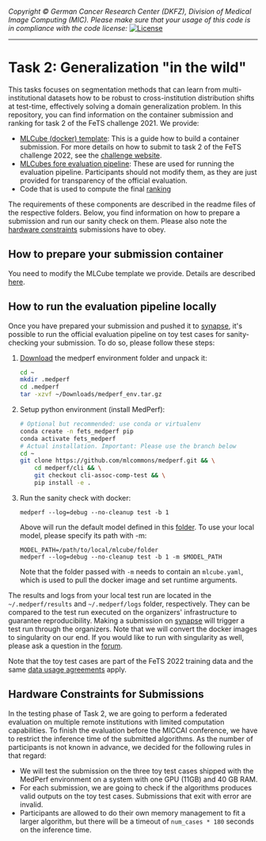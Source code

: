 _Copyright © German Cancer Research Center (DKFZ), Division of Medical Image Computing (MIC). Please make sure that your usage of this code is in compliance with the code license:_
[![License](https://img.shields.io/badge/License-Apache%202.0-blue.svg)](./LICENSE)

---

# Task 2: Generalization "in the wild"

This tasks focuses on segmentation methods that can learn from multi-institutional datasets how to be robust to cross-institution distribution shifts at test-time, effectively solving a domain generalization problem. In this repository, you can find information on the container submission and ranking for task 2 of the FeTS challenge 2021. We provide:

- [MLCube (docker) template](mlcubes/model): This is a guide how to build a container submission. For more details on how to submit to task 2 of the FeTS challenge 2022, see the [challenge website](https://www.synapse.org/#!Synapse:syn28546456/wiki/617255).
- [MLCubes fore evaluation pipeline](mlcubes): These are used for running the evaluation pipeline. Participants should not modify them, as they are just provided for transparency of the official evaluation.
- Code that is used to compute the final [ranking](ranking)

The requirements of these components are described in the readme files of the respective folders. Below, you find information on how to prepare a submission and run our sanity check on them. Please also note the [hardware constraints](#hardware-constraints-for-submissions) submissions have to obey.

## How to prepare your submission container

You need to modify the MLCube template we provide. Details are described [here](mlcubes/model).

## How to run the evaluation pipeline locally

Once you have prepared your submission and pushed it to [synapse](https://www.synapse.org/#!Synapse:syn28546456/wiki/617255), it's possible to run the official evaluation pipeline on toy test cases for sanity-checking your submission. To do so, please follow these steps:

1. [Download](https://hub.dkfz.de/s/Ctb6bQ7mbiwM6Af) the medperf environment folder and unpack it:
    ```bash
    cd ~
    mkdir .medperf
    cd .medperf
    tar -xzvf ~/Downloads/medperf_env.tar.gz
    ```
2. Setup python environment (install MedPerf):
    ```bash
    # Optional but recommended: use conda or virtualenv
    conda create -n fets_medperf pip
    conda activate fets_medperf
    # Actual installation. Important: Please use the branch below
    cd ~
    git clone https://github.com/mlcommons/medperf.git && \
        cd medperf/cli && \
        git checkout cli-assoc-comp-test && \
        pip install -e .
    ```
3. Run the sanity check with docker:
    ```
    medperf --log=debug --no-cleanup test -b 1
    ```
    Above will run the default model defined in this [folder](mlcubes/model/mlcube/). To use your local model, please specify its path with -m:
    ```
    MODEL_PATH=/path/to/local/mlcube/folder
    medperf --log=debug --no-cleanup test -b 1 -m $MODEL_PATH
    ```
    Note that the folder passed with `-m` needs to contain an `mlcube.yaml`, which is used to pull the docker image and set runtime arguments.

The results and logs from your local test run are located in the `~/.medperf/results` and `~/.medperf/logs` folder, respectively. They can be compared to the test run executed on the organizers' infrastructure to guarantee reproducibility. Making a submission on [synapse](https://www.synapse.org/#!Synapse:syn28546456/wiki/617255) will trigger a test run through the organizers. Note that we will convert the docker images to singularity on our end. If you would like to run with singularity as well, please ask a question in the [forum](https://www.synapse.org/#!Synapse:syn28546456/discussion/default).

Note that the toy test cases are part of the FeTS 2022 training data and the same [data usage agreements](https://www.synapse.org/#!Synapse:syn28546456/wiki/617246) apply.

## Hardware Constraints for Submissions

In the testing phase of Task 2, we are going to perform a federated evaluation on multiple remote institutions with limited computation capabilities. To finish the evaluation before the MICCAI conference, we have to restrict the inference time of the submitted algorithms. As the number of participants is not known in advance, we decided for the following rules in that regard:

- We will test the submission on the three toy test cases shipped with the MedPerf environment on a system with one GPU (11GB) and 40 GB RAM.
- For each submission, we are going to check if the algorithms produces valid outputs on the toy test cases. Submissions that exit with error are invalid.
- Participants are allowed to do their own memory management to fit a larger algorithm, but there will be a timeout of `num_cases * 180` seconds on the inference time.